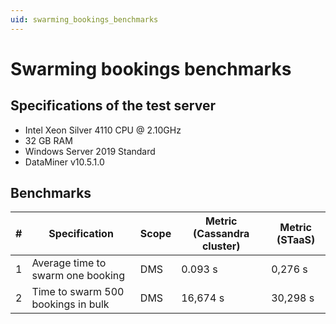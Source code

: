 ```yaml
---
uid: swarming_bookings_benchmarks
---
```


# Swarming bookings benchmarks

## Specifications of the test server

- Intel Xeon Silver 4110 CPU @ 2.10GHz
- 32 GB RAM
- Windows Server 2019 Standard
- DataMiner v10.5.1.0

## Benchmarks

| \# | Specification | Scope | Metric (Cassandra cluster) | Metric (STaaS) |
| -- | ------------- | ----- | ------ | ------- |
| 1 | Average time to swarm one booking | DMS | 0.093 s | 0,276 s |
| 2 | Time to swarm 500 bookings in bulk | DMS | 16,674 s | 30,298 s |
